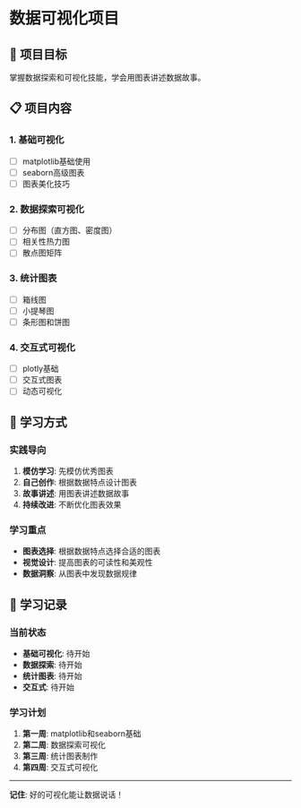 # 数据可视化项目

## 🎯 项目目标
掌握数据探索和可视化技能，学会用图表讲述数据故事。

## 📋 项目内容

### 1. 基础可视化
- [ ] matplotlib基础使用
- [ ] seaborn高级图表
- [ ] 图表美化技巧

### 2. 数据探索可视化
- [ ] 分布图（直方图、密度图）
- [ ] 相关性热力图
- [ ] 散点图矩阵

### 3. 统计图表
- [ ] 箱线图
- [ ] 小提琴图
- [ ] 条形图和饼图

### 4. 交互式可视化
- [ ] plotly基础
- [ ] 交互式图表
- [ ] 动态可视化

## 🚀 学习方式

### 实践导向
1. **模仿学习**: 先模仿优秀图表
2. **自己创作**: 根据数据特点设计图表
3. **故事讲述**: 用图表讲述数据故事
4. **持续改进**: 不断优化图表效果

### 学习重点
- **图表选择**: 根据数据特点选择合适的图表
- **视觉设计**: 提高图表的可读性和美观性
- **数据洞察**: 从图表中发现数据规律

## 📝 学习记录

### 当前状态
- **基础可视化**: 待开始
- **数据探索**: 待开始
- **统计图表**: 待开始
- **交互式**: 待开始

### 学习计划
1. **第一周**: matplotlib和seaborn基础
2. **第二周**: 数据探索可视化
3. **第三周**: 统计图表制作
4. **第四周**: 交互式可视化

---

**记住**: 好的可视化能让数据说话！ 